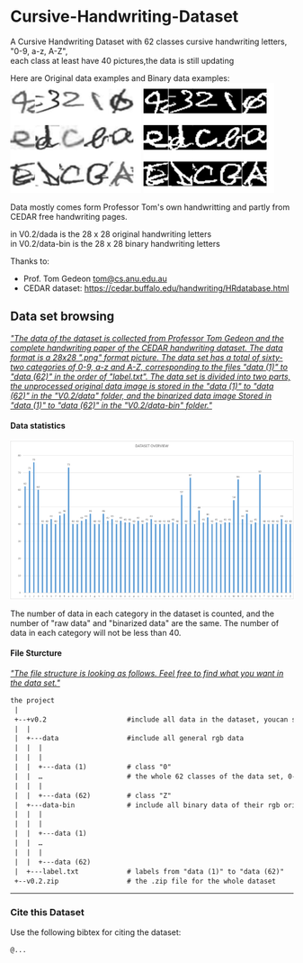 # Cursive-Handwriting-Dataset
A Cursive Handwriting Dataset with 62 classes cursive handwriting letters, "0-9, a-z, A-Z",\
each class at least have 40 pictures,the data is still updating

Here are Original data examples     and           Binary data examples:\
![](1.png)                            ![](2.png)

Data mostly comes form Professor Tom's own handwritting and partly from CEDAR free handwriting pages.

in V0.2/dada is the 28 x 28 original handwriting letters\
in V0.2/data-bin is the 28 x 28 binary handwriting letters

Thanks to:
* Prof. Tom Gedeon  tom@cs.anu.edu.au
* CEDAR dataset: https://cedar.buffalo.edu/handwriting/HRdatabase.html 

## Data set browsing

*<u>"The data of the dataset is collected from Professor Tom Gedeon and the complete handwriting paper of the CEDAR handwriting dataset. The data format is a 28x28 ".png" format picture. The data set has a total of sixty-two categories of 0-9, a-z and A-Z, corresponding to the files "data (1)" to "data (62)" in the order of "label.txt". The data set is divided into two parts, the unprocessed original data image is stored in the "data (1)" to "data (62)" in the "V0.2/data" folder, and the binarized data image Stored in "data (1)" to "data (62)" in the "V0.2/data-bin" folder."</u>*

#### Data statistics


![](3.png) 

The number of data in each category in the dataset is counted, and the number of "raw data" and "binarized data" are the same. The number of data in each category will not be less than 40.

#### File Sturcture

*<u>"The file structure is looking as follows. Feel free to find what you want in the data set."</u>*

```reStructuredText
the project
 |
 +--+v0.2                    #include all data in the dataset, youcan see each .png data on the page
 |  |
 |  +---data                 #include all general rgb data
 |  |  |
 |  |  |
 |  |  +---data (1)          # class "0"
 |  |  …                     # the whole 62 classes of the data set, 0-9, a-z,A-Z
 |  |  |
 |  |  +---data (62)         # class "Z"
 |  +---data-bin             # include all binary data of their rgb origin
 |  |  |
 |  |  |
 |  |  +---data (1)
 |  |  …
 |  |  |
 |  |  +---data (62)
 |  +---label.txt            # labels from "data (1)" to "data (62)"
 +--v0.2.zip                 # the .zip file for the whole dataset
```


------

### Cite this Dataset

Use the following bibtex for citing the dataset: 

```reStructuredText
@...

```
